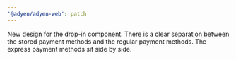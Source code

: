 ```yaml
---
'@adyen/adyen-web': patch
---
```


New design for the drop-in component. 
There is a clear separation between the stored payment methods and the regular payment methods. The express payment methods sit side by side. 
